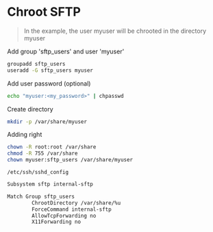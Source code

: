 # Chroot SFTP

> In the example, the user myuser will be chrooted in the directory myuser

Add group 'sftp_users' and user 'myuser'
```bash
groupadd sftp_users
useradd -G sftp_users myuser
```

Add user password (optional)
```bash
echo "myuser:<my_password>" | chpasswd
```

Create directory
```bash
mkdir -p /var/share/myuser
```

Adding right
```bash
chown -R root:root /var/share
chmod -R 755 /var/share
chown myuser:sftp_users /var/share/myuser
```

`/etc/ssh/sshd_config`
```bash
Subsystem sftp internal-sftp

Match Group sftp_users
        ChrootDirectory /var/share/%u
        ForceCommand internal-sftp
        AllowTcpForwarding no
        X11Forwarding no
```